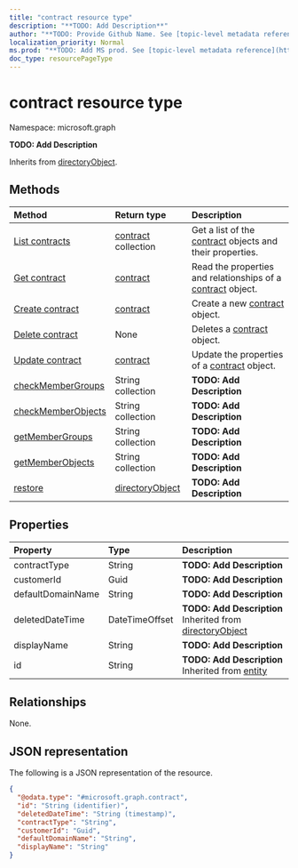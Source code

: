 ```yaml
---
title: "contract resource type"
description: "**TODO: Add Description**"
author: "**TODO: Provide Github Name. See [topic-level metadata reference](https://msgo.azurewebsites.net/add/document/guidelines/metadata.html#topic-level-metadata)**"
localization_priority: Normal
ms.prod: "**TODO: Add MS prod. See [topic-level metadata reference](https://msgo.azurewebsites.net/add/document/guidelines/metadata.html#topic-level-metadata)**"
doc_type: resourcePageType
---
```


# contract resource type


Namespace: microsoft.graph

**TODO: Add Description**


Inherits from [directoryObject](../resources/directoryobject.md).

## Methods
|Method|Return type|Description|
|:---|:---|:---|
|[List contracts](../api/contract-list.md)|[contract](../resources/contract.md) collection|Get a list of the [contract](../resources/contract.md) objects and their properties.|
|[Get contract](../api/contract-get.md)|[contract](../resources/contract.md)|Read the properties and relationships of a [contract](../resources/contract.md) object.|
|[Create contract](../api/contract-post-contracts.md)|[contract](../resources/contract.md)|Create a new [contract](../resources/contract.md) object.|
|[Delete contract](../api/contract-delete.md)|None|Deletes a [contract](../resources/contract.md) object.|
|[Update contract](../api/contract-update.md)|[contract](../resources/contract.md)|Update the properties of a [contract](../resources/contract.md) object.|
|[checkMemberGroups](../api/contract-checkmembergroups.md)|String collection|**TODO: Add Description**|
|[checkMemberObjects](../api/contract-checkmemberobjects.md)|String collection|**TODO: Add Description**|
|[getMemberGroups](../api/contract-getmembergroups.md)|String collection|**TODO: Add Description**|
|[getMemberObjects](../api/contract-getmemberobjects.md)|String collection|**TODO: Add Description**|
|[restore](../api/contract-restore.md)|[directoryObject](../resources/directoryobject.md)|**TODO: Add Description**|

## Properties
|Property|Type|Description|
|:---|:---|:---|
|contractType|String|**TODO: Add Description**|
|customerId|Guid|**TODO: Add Description**|
|defaultDomainName|String|**TODO: Add Description**|
|deletedDateTime|DateTimeOffset|**TODO: Add Description** Inherited from [directoryObject](../resources/directoryobject.md)|
|displayName|String|**TODO: Add Description**|
|id|String|**TODO: Add Description** Inherited from [entity](../resources/entity.md)|

## Relationships
None.

## JSON representation
The following is a JSON representation of the resource.
<!-- {
  "blockType": "resource",
  "keyProperty": "id",
  "@odata.type": "microsoft.graph.contract",
  "baseType": "microsoft.graph.directoryObject",
  "openType": true
}
-->
``` json
{
  "@odata.type": "#microsoft.graph.contract",
  "id": "String (identifier)",
  "deletedDateTime": "String (timestamp)",
  "contractType": "String",
  "customerId": "Guid",
  "defaultDomainName": "String",
  "displayName": "String"
}
```


